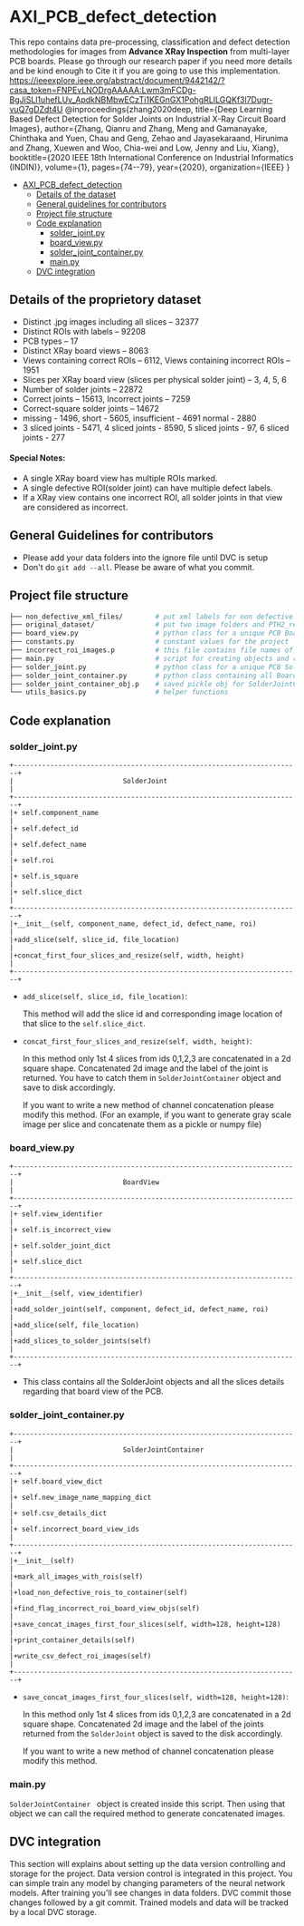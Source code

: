 # AXI_PCB_defect_detection

This repo contains data pre-processing, classification and defect detection methodologies for images from **Advance XRay Inspection** from multi-layer PCB boards.
Please go through our research paper if you need more details and be kind enough to Cite it if you are going to use this implementation.
https://ieeexplore.ieee.org/abstract/document/9442142/?casa_token=FNPEvLNODrgAAAAA:Lwm3mFCDg-BgJiSLl1uhefLUv_ApdkNBMbwECzTi1KEGnGX1PohgRLILGQKf3l7Dugr-vuQ7gDZdt4U
@inproceedings{zhang2020deep,
  title={Deep Learning Based Defect Detection for Solder Joints on Industrial X-Ray Circuit Board Images},
  author={Zhang, Qianru and Zhang, Meng and Gamanayake, Chinthaka and Yuen, Chau and Geng, Zehao and Jayasekaraand, Hirunima and Zhang, Xuewen and Woo, Chia-wei and Low, Jenny and Liu, Xiang},
  booktitle={2020 IEEE 18th International Conference on Industrial Informatics (INDIN)},
  volume={1},
  pages={74--79},
  year={2020},
  organization={IEEE}
}

- [AXI_PCB_defect_detection](#AXI_PCB_defect_detection)
  * [Details of the dataset](#general-guidelines)
  * [General guidelines for contributors](#general-guidelines)
  * [Project file structure](#project-file-structure)
  * [Code explanation](#code-explanation)
    + [solder_joint.py](#solder_joint)
    + [board_view.py](#board_view)
    + [solder_joint_container.py](#solder_joint_container)
    + [main.py](#main)
  * [DVC integration](#dvc-integration)

## Details of the proprietory dataset
- Distinct .jpg images including all slices – 32377
- Distinct ROIs with labels – 92208
- PCB types – 17
- Distinct XRay board views – 8063
- Views containing correct ROIs – 6112, Views containing incorrect ROIs – 1951
- Slices per XRay board view (slices per physical solder joint) – 3, 4, 5, 6
- Number of solder joints – 22872
- Correct joints – 15613,  Incorrect joints – 7259
- Correct-square solder joints – 14672
- missing - 1496, short - 5605, insufficient - 4691 normal - 2880
- 3 sliced joints - 5471, 4 sliced joints - 8590, 5 sliced joints - 97, 6 sliced joints - 277

#### Special Notes:
- A single XRay board view has multiple ROIs marked.
- A single defective ROI(solder joint) can have multiple defect labels.
- If a XRay view contains one incorrect ROI, all solder joints in that view are considered as incorrect.


## General Guidelines for contributors
- Please add your data folders into the ignore file until DVC is setup
- Don't do `git add --all`. Please be aware of what you commit.

## Project file structure

```bash
├── non_defective_xml_files/        # put xml labels for non defective rois here
├── original_dataset/               # put two image folders and PTH2_reviewed.csv inside this
├── board_view.py                   # python class for a unique PCB BoardView
├── constants.py                    # constant values for the project
├── incorrect_roi_images.p          # this file contains file names of all incorrect rois
├── main.py                         # script for creating objects and run ROI concatenation
├── solder_joint.py                 # python class for a unique PCB SolderJoint
├── solder_joint_container.py       # python class containing all BoardView and SolderJoint objs
├── solder_joint_container_obj.p    # saved pickle obj for SolderJointContainer class
└── utils_basics.py                 # helper functions
```

## Code explanation

### solder_joint.py

```
+-----------------------------------------------------------------------+
|                           SolderJoint                                 |
+-----------------------------------------------------------------------+
|+ self.component_name                                                  |
|+ self.defect_id                                                       |
|+ self.defect_name                                                     |
|+ self.roi                                                             |
|+ self.is_square                                                       |
|+ self.slice_dict                                                      |
+-----------------------------------------------------------------------+
|+__init__(self, component_name, defect_id, defect_name, roi)           |
|+add_slice(self, slice_id, file_location)                              |
|+concat_first_four_slices_and_resize(self, width, height)              |
+-----------------------------------------------------------------------+
```

- `add_slice(self, slice_id, file_location)`:

  This method will add the slice id and corresponding image location of that slice to the `self.slice_dict`.

- `concat_first_four_slices_and_resize(self, width, height)`:

  In this method only 1st 4 slices from ids 0,1,2,3 are concatenated in a 2d square shape. Concatenated 2d image and the label of the joint is returned. You have to catch them in `SolderJointContainer` object and save to disk accordingly.

  If you want to write a new method of channel concatenation please modify this method. (For an example, if you want to generate gray scale image per slice and concatenate them as a pickle or numpy file)

### board_view.py

```
+-----------------------------------------------------------------------+
|                           BoardView                                   |
+-----------------------------------------------------------------------+
|+ self.view_identifier                                                 |
|+ self.is_incorrect_view                                               |
|+ self.solder_joint_dict                                               |
|+ self.slice_dict                                                      |
+-----------------------------------------------------------------------+
|+__init__(self, view_identifier)                                       |
|+add_solder_joint(self, component, defect_id, defect_name, roi)        |
|+add_slice(self, file_location)                                        |
|+add_slices_to_solder_joints(self)                                     |
+-----------------------------------------------------------------------+
```

- This class contains all the SolderJoint objects and all the slices details regarding that board view of the PCB.

### solder_joint_container.py

```
+-----------------------------------------------------------------------+
|                           SolderJointContainer                        |
+-----------------------------------------------------------------------+
|+ self.board_view_dict                                                 |
|+ self.new_image_name_mapping_dict                                     |
|+ self.csv_details_dict                                                |
|+ self.incorrect_board_view_ids                                        |
+-----------------------------------------------------------------------+
|+__init__(self)                                                        |
|+mark_all_images_with_rois(self)                                       |
|+load_non_defective_rois_to_container(self)                            |
|+find_flag_incorrect_roi_board_view_objs(self)                         |
|+save_concat_images_first_four_slices(self, width=128, height=128)     |
|+print_container_details(self)                                         |
|+write_csv_defect_roi_images(self)                                     |
+-----------------------------------------------------------------------+
```

- `save_concat_images_first_four_slices(self, width=128, height=128)`:

  In this method only 1st 4 slices from ids 0,1,2,3 are concatenated in a 2d square shape. Concatenated 2d image and the label of the joints returned from the `SolderJoint` object is saved to the disk accordingly.

  If you want to write a new method of channel concatenation please modify this method.

### main.py

`SolderJointContainer ` object is created inside this script. Then using that object we can call the required method to generate concatenated images.

## DVC integration

This section will explains about setting up the data version controlling and storage for the project. Data version control is integrated in this project. You can simple train any model by changing parameters of the neural network models. After training you'll see changes in data folders. DVC commit those changes followed by a git commit. Trained models and data will be tracked by a local DVC storage.
